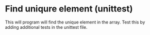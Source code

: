 # Find uniqure element (unittest)

This will program will find the unique element in the array. Test this by adding additional tests in the unittest file.
